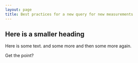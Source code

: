 ```yaml
---
layout: page
title: Best practices for a new query for new measurements
---
```


## Here is a smaller heading

Here is some text.
and some more
and then some more again.

Get the point?

